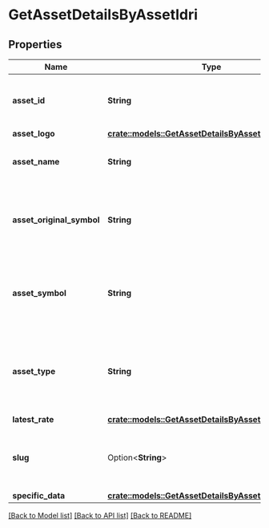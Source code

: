 # GetAssetDetailsByAssetIdri

## Properties

Name | Type | Description | Notes
------------ | ------------- | ------------- | -------------
**asset_id** | **String** | Defines the unique ID of the specific asset. | 
**asset_logo** | [**crate::models::GetAssetDetailsByAssetIdriAssetLogo**](GetAssetDetailsByAssetIDRI_assetLogo.md) |  | 
**asset_name** | **String** | Specifies the name of the asset in question. | 
**asset_original_symbol** | **String** | Specifies the asset's original symbol as introduced by its founders. | 
**asset_symbol** | **String** | Specifies the asset's unique symbol in the Crypto APIs listings. | 
**asset_type** | **String** | Defines the type of the supported asset. This could be either \"crypto\" or \"fiat\". | 
**latest_rate** | [**crate::models::GetAssetDetailsByAssetIdriLatestRate**](GetAssetDetailsByAssetIDRI_latestRate.md) |  | 
**slug** | Option<**String**> | Represents the asset`s unique slug string in Crypto APIs listings. | [optional]
**specific_data** | [**crate::models::GetAssetDetailsByAssetIdris**](GetAssetDetailsByAssetIDRIS.md) |  | 

[[Back to Model list]](../README.md#documentation-for-models) [[Back to API list]](../README.md#documentation-for-api-endpoints) [[Back to README]](../README.md)


